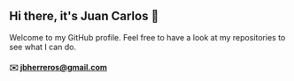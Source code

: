 ## Hi there, it's Juan Carlos 👋

Welcome to my GitHub profile. Feel free to have a look at my repositories to see what I can do. 

#### :envelope: jbherreros@gmail.com
